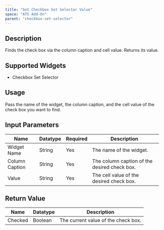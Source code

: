 ```yaml
---
title: "Get Checkbox Set Selector Value"
space: "ATS Add-On" 
parent: "checkbox-set-selector"
---
```


## Description
Finds the check box via the column caption and cell value. Returns its value.

## Supported Widgets
+ Checkbox Set Selector

## Usage
Pass the name of the widget, the column caption, and the cell value of the check box you want to find.

## Input Parameters



Name | Datatype | Required | Description
---- | -------- | ------- |---------------
Widget Name | String | Yes | The name of the widget.
Column Caption | String | Yes | The column caption of the desired check box.
Value | String | Yes | The cell value of the desired check box.

## Return Value

Name | Datatype | Description
---- | --------- | ---------------
Checked | Boolean | The current value of the check box.
